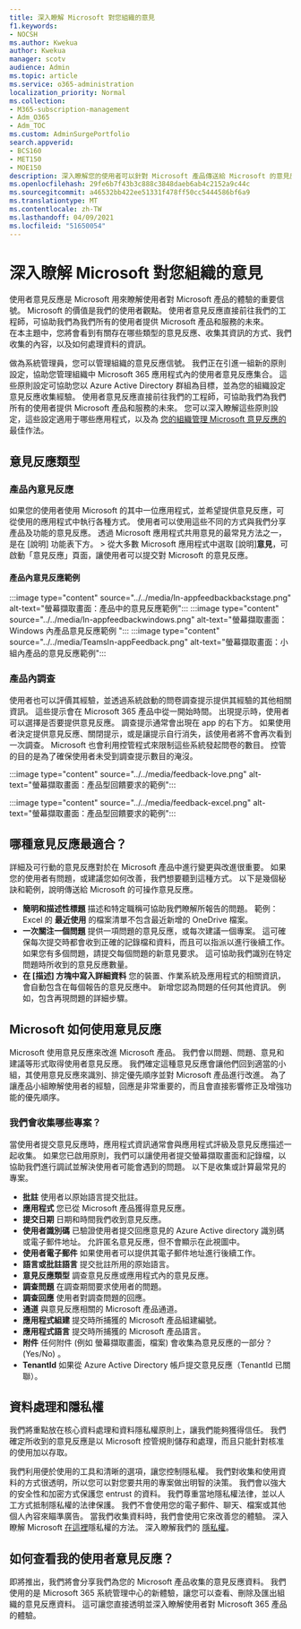 ```yaml
---
title: 深入瞭解 Microsoft 對您組織的意見
f1.keywords:
- NOCSH
ms.author: Kwekua
author: Kwekua
manager: scotv
audience: Admin
ms.topic: article
ms.service: o365-administration
localization_priority: Normal
ms.collection:
- M365-subscription-management
- Adm_O365
- Adm_TOC
ms.custom: AdminSurgePortfolio
search.appverid:
- BCS160
- MET150
- MOE150
description: 深入瞭解您的使用者可以針對 Microsoft 產品傳送給 Microsoft 的意見反應。
ms.openlocfilehash: 29fe6b7f43b3c888c3848daeb6ab4c2152a9c44c
ms.sourcegitcommit: a46532bb422ee51331f478ff50cc5444586bf6a9
ms.translationtype: MT
ms.contentlocale: zh-TW
ms.lasthandoff: 04/09/2021
ms.locfileid: "51650054"
---
```

# <a name="learn-about-microsoft-feedback-for-your-organization"></a>深入瞭解 Microsoft 對您組織的意見

使用者意見反應是 Microsoft 用來瞭解使用者對 Microsoft 產品的體驗的重要信號。 Microsoft 的價值是我們的使用者觀點。 使用者意見反應直接前往我們的工程師，可協助我們為我們所有的使用者提供 Microsoft 產品和服務的未來。  
在本主題中，您將會看到有關存在哪些類型的意見反應、收集其資訊的方式、我們收集的內容，以及如何處理資料的資訊。

做為系統管理員，您可以管理組織的意見反應信號。 我們正在引進一組新的原則設定，協助您管理組織中 Microsoft 365 應用程式內的使用者意見反應集合。 這些原則設定可協助您以 Azure Active Directory 群組為目標，並為您的組織設定意見反應收集經驗。 使用者意見反應直接前往我們的工程師，可協助我們為我們所有的使用者提供 Microsoft 產品和服務的未來。 您可以深入瞭解這些原則設定，這些設定適用于哪些應用程式，以及為 [您的組織管理 Microsoft 意見反應的](../manage/manage-feedback-ms-org.md)最佳作法。

## <a name="feedback-types"></a>意見反應類型

### <a name="in-product-feedback"></a>產品內意見反應

如果您的使用者使用 Microsoft 的其中一位應用程式，並希望提供意見反應，可從使用的應用程式中執行各種方式。 使用者可以使用這些不同的方式與我們分享產品及功能的意見反應。 透過 Microsoft 應用程式共用意見的最常見方法之一，是在 [說明] 功能表下方。   >  從大多數 Microsoft 應用程式中選取 [說明]**意見**，可啟動「意見反應」頁面，讓使用者可以提交對 Microsoft 的意見反應。

#### <a name="in-product-feedback-examples"></a>產品內意見反應範例

:::image type="content" source="../../media/In-appfeedbackbackstage.png" alt-text="螢幕擷取畫面：產品中的意見反應範例":::
:::image type="content" source="../../media/In-appfeedbackwindows.png" alt-text="螢幕擷取畫面： Windows 內產品意見反應範例 ":::
:::image type="content" source="../../media/TeamsIn-appFeedback.png" alt-text="螢幕擷取畫面：小組內產品的意見反應範例":::

### <a name="in-product-surveys"></a>產品內調查

使用者也可以評價其經驗，並透過系統啟動的問卷調查提示提供其經驗的其他相關資訊。 這些提示會在 Microsoft 365 產品中從一開始時間。 出現提示時，使用者可以選擇是否要提供意見反應。 調查提示通常會出現在 app 的右下方。 如果使用者決定提供意見反應、關閉提示，或是讓提示自行消失，該使用者將不會再次看到一次調查。 Microsoft 也會利用控管程式來限制這些系統發起問卷的數目。  控管的目的是為了確保使用者未受到調查提示數目的淹沒。

:::image type="content" source="../../media/feedback-love.png" alt-text="螢幕擷取畫面：產品型回饋要求的範例":::

:::image type="content" source="../../media/feedback-excel.png" alt-text="螢幕擷取畫面：產品型回饋要求的範例":::

## <a name="what-kind-of-feedback-is-best"></a>哪種意見反應最適合？

詳細及可行動的意見反應對於在 Microsoft 產品中進行變更與改進很重要。 如果您的使用者有問題，或建議您如何改善，我們想要聽到這種方式。 以下是幾個秘訣和範例，說明傳送給 Microsoft 的可操作意見反應。

- **簡明和描述性標題**   描述和特定職稱可協助我們瞭解所報告的問題。 範例： Excel 的 **最近使用** 的檔案清單不包含最近新增的 OneDrive 檔案。
- **一次關注一個問題**   提供一項問題的意見反應，或每次建議一個專案。 這可確保每次提交時都會收到正確的記錄檔和資料，而且可以指派以進行後續工作。 如果您有多個問題，請提交每個問題的新意見要求。 這可協助我們識別在特定問題時所收到的意見反應數量。
- **在 [描述] 方塊中寫入詳細資料**   您的裝置、作業系統及應用程式的相關資訊，會自動包含在每個報告的意見反應中。 新增您認為問題的任何其他資訊。 例如，包含再現問題的詳細步驟。

## <a name="how-microsoft-uses-feedback"></a>Microsoft 如何使用意見反應

Microsoft 使用意見反應來改進 Microsoft 產品。 我們會以問題、問題、意見和建議等形式取得使用者意見反應。 我們確定這種意見反應會讓他們回到適當的小組，其使用意見反應來識別、排定優先順序並對 Microsoft 產品進行改進。 為了讓產品小組瞭解使用者的經驗，回應是非常重要的，而且會直接影響修正及增強功能的優先順序。

### <a name="what-do-we-collect"></a>我們會收集哪些專案？

當使用者提交意見反應時，應用程式資訊通常會與應用程式評級及意見反應描述一起收集。  如果您已啟用原則，我們可以讓使用者提交螢幕擷取畫面和記錄檔，以協助我們進行調試並解決使用者可能會遇到的問題。 以下是收集或計算最常見的專案。

- **批註**   使用者以原始語言提交批註。
- **應用程式**   您已從 Microsoft 產品獲得意見反應。
- **提交日期**   日期和時間我們收到意見反應。
- **使用者識別碼**   已驗證使用者提交回應意見的 Azure Active directory 識別碼或電子郵件地址。 允許匿名意見反應，但不會顯示在此視圖中。
- **使用者電子郵件**   如果使用者可以提供其電子郵件地址進行後續工作。
- **語言或批註語言**   提交批註所用的原始語言。
- **意見反應類型**   調查意見反應或應用程式內的意見反應。
- **調查問題**   在調查期間要求使用者的問題。
- **調查回應**   使用者對調查問題的回應。
- **通道**   與意見反應相關的 Microsoft 產品通道。
- **應用程式組建**   提交時所捕獲的 Microsoft 產品組建編號。
- **應用程式語言**   提交時所捕獲的 Microsoft 產品語言。
- **附件**   任何附件 (例如 螢幕擷取畫面，檔案) 會收集為意見反應的一部分？  (Yes/No) 。
- **TenantId**   如果從 Azure Active Directory 帳戶提交意見反應（TenantId 已關聯）。

## <a name="data-handling-and-privacy"></a>資料處理和隱私權

我們將重點放在核心資料處理和資料隱私權原則上，讓我們能夠獲得信任。
我們確定所收到的意見反應是以 Microsoft 控管規則儲存和處理，而且只能針對核准的使用加以存取。

我們利用便於使用的工具和清晰的選項，讓您控制隱私權。 我們對收集和使用資料的方式很透明，所以您可以對您要共用的專案做出明智的決策。 我們會以強大的安全性和加密方式保護您 entrust 的資料。 我們尊重當地隱私權法律，並以人工方式抵制隱私權的法律保護。 我們不會使用您的電子郵件、聊天、檔案或其他個人內容來瞄準廣告。 當我們收集資料時，我們會使用它來改善您的體驗。 深入瞭解 Microsoft [在這裡](https://privacy.microsoft.com/)隱私權的方法。 深入瞭解我們的 [隱私權](/compliance/assurance/assurance-privacy)。

## <a name="how-can-i-see-my-users-feedback"></a>如何查看我的使用者意見反應？

即將推出，我們將會分享我們為您的 Microsoft 產品收集的意見反應資料。 我們使用的是 Microsoft 365 系統管理中心的新體驗，讓您可以查看、刪除及匯出組織的意見反應資料。 這可讓您直接透明並深入瞭解使用者對 Microsoft 365 產品的體驗。

